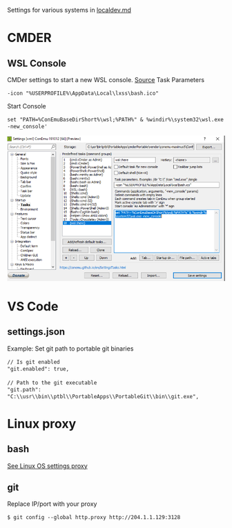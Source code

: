 Settings for various systems in [localdev.md](https://github.com/justintungonline/debezium-tests/blob/main/localdev.md)

# CMDER
## WSL Console
CMDer settings to start a new WSL console. [Source](https://shesgottadevelopit.com/2018/12/05/wsl-cmder-context-menu/)
Task Parameters
```
-icon "%USERPROFILE%\AppData\Local\lxss\bash.ico"
```
Start Console
```
set "PATH=%ConEmuBaseDirShort%\wsl;%PATH%" & %windir%\system32\wsl.exe -new_console'
```

![CMDER settings for a new Windows Subsystem for Linux WSL console](https://github.com/justintungonline/debezium-tests/blob/main/images/CMDer%20WSL%20Console%20settings%20Screenshot%202020-11-19%20160323.png)

# VS Code
## settings.json

Example: Set git path to portable git binaries
```
// Is git enabled
"git.enabled": true,

// Path to the git executable
"git.path": "C:\\usr\\bin\\ptbl\\PortableApps\\PortableGit\\bin\\git.exe",
```

# Linux proxy

## bash
[See Linux OS settings proxy](https://github.com/justintungonline/debezium-tests/blob/main/localdev.md#proxy-set-up)

## git
Replace IP/port with your proxy
```console
$ git config --global http.proxy http://204.1.1.129:3128
```
